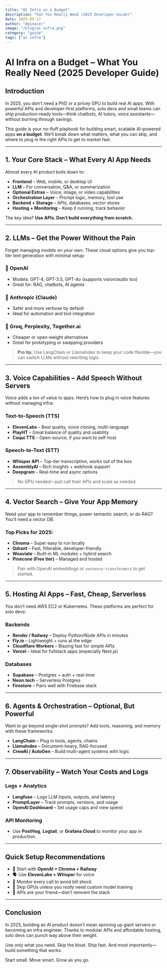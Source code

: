 ```yaml
---
title: "AI Infra on a Budget"
description: "hat You Really Need (2025 Developer Guide)"
date: 2025-05-17
author: "Adinacer"
image: "/blog/ai-infra.png"
category: "guide"
tags: ["ai infra"]
---
```


# AI Infra on a Budget – What You Really Need (2025 Developer Guide)

## Introduction

In 2025, you don’t need a PhD or a pricey GPU to build real AI apps. With powerful APIs and developer-first platforms, solo devs and small teams can ship production-ready tools—think chatbots, AI tutors, voice assistants—without burning through savings.

This guide is your no-fluff playbook for building smart, scalable AI-powered apps **on a budget**. We’ll break down what matters, what you can skip, and where to plug in the right APIs to get to market fast.

---

## 1. Your Core Stack – What Every AI App Needs

Almost every AI product boils down to:

- **Frontend** – Web, mobile, or desktop UI
- **LLM** – For conversation, Q&A, or summarization
- **Optional Extras** – Voice, image, or video capabilities
- **Orchestration Layer** – Prompt logic, memory, tool use
- **Backend + Storage** – APIs, databases, vector stores
- **Hosting + Monitoring** – Keep it running, track behavior

The key idea? **Use APIs. Don’t build everything from scratch.**

---

## 2. LLMs – Get the Power Without the Pain

Forget managing models on your own. These cloud options give you top-tier text generation with minimal setup:

### 🔹 OpenAI
- Models: GPT-4, GPT-3.5, GPT-4o (supports vision/audio too)
- Great for: RAG, chatbots, AI agents

### 🔹 Anthropic (Claude)
- Safer and more verbose by default
- Ideal for automation and tool integration

### 🔹 Groq, Perplexity, Together.ai
- Cheaper or open-weight alternatives
- Great for prototyping or swapping providers

> **Pro tip:** Use LangChain or LlamaIndex to keep your code flexible—you can switch LLMs without rewriting logic.

---

## 3. Voice Capabilities – Add Speech Without Servers

Voice adds a ton of value to apps. Here’s how to plug in voice features without managing infra:

### Text-to-Speech (TTS)
- **ElevenLabs** – Best quality, voice cloning, multi-language
- **PlayHT** – Great balance of quality and usability
- **Coqui TTS** – Open-source, if you want to self-host

### Speech-to-Text (STT)
- **Whisper API** – Top-tier transcription, works out of the box
- **AssemblyAI** – Rich insights + webhook support
- **Deepgram** – Real-time and async options

> No GPU needed—just call their APIs and scale as needed.

---

## 4. Vector Search – Give Your App Memory

Need your app to remember things, power semantic search, or do RAG? You’ll need a vector DB.

### Top Picks for 2025:
- **Chroma** – Super easy to run locally
- **Qdrant** – Fast, filterable, developer-friendly
- **Weaviate** – Built-in ML modules + hybrid search
- **Pinecone (Free tier)** – Managed and hosted

> Pair with OpenAI embeddings or `sentence-transformers` to get started.

---

## 5. Hosting AI Apps – Fast, Cheap, Serverless

You don’t need AWS EC2 or Kubernetes. These platforms are perfect for solo devs:

### Backends
- **Render / Railway** – Deploy Python/Node APIs in minutes
- **Fly.io** – Lightweight + runs at the edge
- **Cloudflare Workers** – Blazing fast for simple APIs
- **Vercel** – Ideal for fullstack apps (especially Next.js)

### Databases
- **Supabase** – Postgres + auth + real-time
- **Neon.tech** – Serverless Postgres
- **Firestore** – Pairs well with Firebase stack

---

## 6. Agents & Orchestration – Optional, But Powerful

Want to go beyond single-shot prompts? Add tools, reasoning, and memory with these frameworks:

- **LangChain** – Plug in tools, agents, chains
- **LlamaIndex** – Document-heavy, RAG-focused
- **CrewAI / AutoGen** – Build multi-agent systems with logic

---

## 7. Observability – Watch Your Costs and Logs

### Logs + Analytics
- **Langfuse** – Logs LLM inputs, outputs, and latency
- **PromptLayer** – Track prompts, versions, and usage
- **OpenAI Dashboard** – Set usage caps and view spend

### API Monitoring
- Use **PostHog**, **Logtail**, or **Grafana Cloud** to monitor your app in production.

---

## Quick Setup Recommendations

- 🧠 Start with **OpenAI + Chroma + Railway**
- 🗣️ Use **ElevenLabs + Whisper** for voice
- 💸 Monitor every call to avoid bill shock
- 🧱 Skip GPUs unless you *really* need custom model training
- 🚀 APIs are your friend—don’t reinvent the stack

---

## Conclusion

In 2025, building an AI product doesn’t mean spinning up giant servers or becoming an infra engineer. Thanks to modular APIs and affordable hosting, solo devs can punch way above their weight.

Use only what you need. Skip the bloat. Ship fast. And most importantly—build something that works.

Start small. Move smart. Grow as you go.
